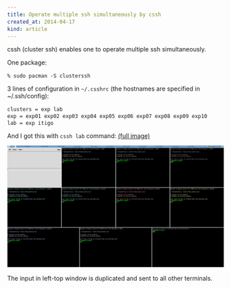 ```yaml
---
title: Operate multiple ssh simultaneously by cssh
created_at: 2014-04-17
kind: article
---
```


cssh (cluster ssh) enables one to operate multiple ssh simultaneously.

One package:

    % sudo pacman -S clusterssh

3 lines of configuration in `~/.csshrc` (the hostnames are specified in ~/.ssh/config):

    clusters = exp lab
    exp = exp01 exp02 exp03 exp04 exp05 exp06 exp07 exp08 exp09 exp10
    lab = exp itigo

And I got this with `cssh lab` command: [(full image)](/pic/screenshot-cssh.png)

![screenshot: cssh](screenshot-cssh.png)

The input in left-top window is duplicated and sent to all other terminals.
